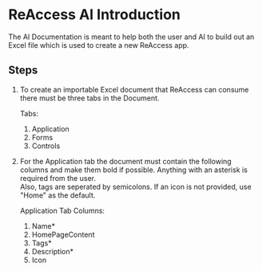 # ReAccess AI Introduction
The AI Documentation is meant to help both the user and AI to build out an Excel file which is used to create a new ReAccess app.

## Steps

1.  To create an importable Excel document that ReAccess can consume there must be three tabs in the Document.  

    Tabs:
    1.  Application
    2.  Forms
    3.  Controls


2.  For the Application tab the document must contain the following columns and make them bold if possible.  Anything with an asterisk is required from the user.  
    Also, tags are seperated by  semicolons.  If an icon is not provided, use "Home" as the default.

    Application Tab Columns:
    1.  Name*
    2.  HomePageContent
    3.  Tags*
    4.  Description*
    5.  Icon